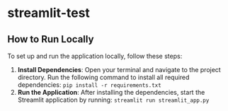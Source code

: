 # streamlit-test
## How to Run Locally

To set up and run the application locally, follow these steps:

1. **Install Dependencies**:
   Open your terminal and navigate to the project directory. Run the following command to install all required dependencies:
    ```pip install -r requirements.txt```
2. **Run the Application**:
   After installing the dependencies, start the Streamlit application by running:
    ```streamlit run streamlit_app.py```
